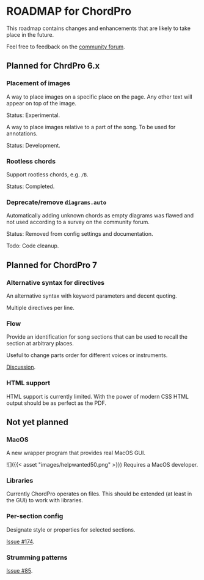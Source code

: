 # ROADMAP for ChordPro

This roadmap contains changes and enhancements that are likely to take
place in the future.

Feel free to feedback on the [community forum](https://groups.io/g/ChordPro).

## Planned for ChrdPro 6.x

### Placement of images

A way to place images on a specific place on the page. Any other text
will appear on top of the image.

Status: Experimental.

A way to place images relative to a part of the song. To be used for
annotations.

Status: Development.

### Rootless chords

Support rootless chords, e.g. `/B`.

Status: Completed.

### Deprecate/remove `diagrams.auto`

Automatically adding unknown chords as empty diagrams was flawed and
not used according to a survey on the community forum.

Status: Removed from config settings and documentation.

Todo: Code cleanup.

## Planned for ChordPro 7

### Alternative syntax for directives

An alternative syntax with keyword parameters and decent quoting.

Multiple directives per line.

### Flow

Provide an identification for song sections that can be used to
recall the section at arbitrary places. 

Useful to change parts order for different voices or instruments.

[Discussion](https://groups.io/g/ChordPro/topic/addition_of_a_flow/92490757).

### HTML support

HTML support is currently limited. With the power of modern CSS HTML
output should be as perfect as the PDF.

## Not yet planned

### MacOS

A new wrapper program that provides real MacOS GUI.

![]({{< asset "images/helpwanted50.png" >}}) Requires a MacOS developer.

### Libraries

Currently ChordPro operates on files. This should be extended (at
least in the GUI) to work with libraries.

### Per-section config

Designate style or properties for selected sections.

[Issue #174](https://github.com/ChordPro/chordpro/issues/174).

### Strumming patterns

[Issue #85](https://github.com/ChordPro/chordpro/issues/85).
